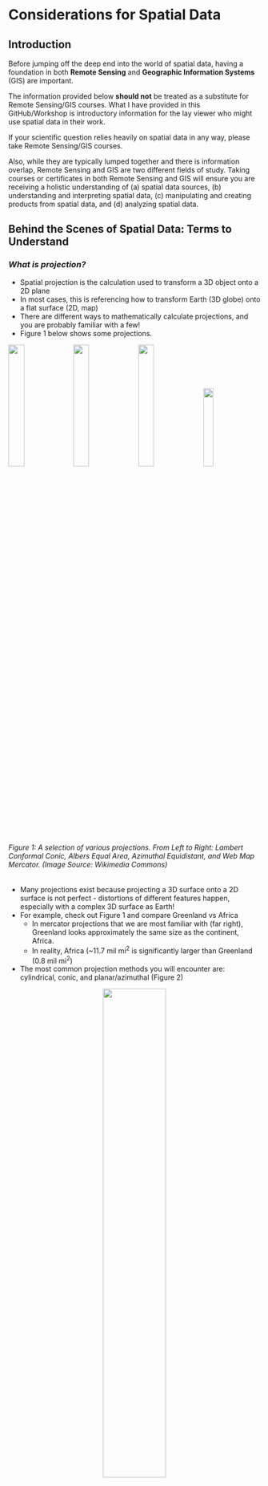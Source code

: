 # Considerations for Spatial Data 
## Introduction
Before jumping off the deep end into the world of spatial data, having a foundation in both **Remote Sensing** and **Geographic Information Systems** (GIS) are important.

The information provided below **should not** be treated as a substitute for Remote Sensing/GIS courses. What I have provided in this GitHub/Workshop is introductory information for the lay viewer who might use spatial data in their work.

If your scientific question relies heavily on spatial data in any way, please take Remote Sensing/GIS courses. 

Also, while they are typically lumped together and there is information overlap, Remote Sensing and GIS are two different fields of study. Taking courses or certificates in both Remote Sensing and GIS will ensure you are receiving a holistic understanding of (a) spatial data sources, (b) understanding and interpreting spatial data, (c) manipulating and creating products from spatial data, and (d) analyzing spatial data.

## Behind the Scenes of Spatial Data: Terms to Understand
### *What is projection?*
* Spatial projection is the calculation used to transform a 3D object onto a 2D plane
* In most cases, this is referencing how to transform Earth (3D globe) onto a flat surface (2D, map)
* There are different ways to mathematically calculate projections, and you are probably familiar with a few!
* Figure 1 below shows some projections.

<p>
<img src="https://github.com/user-attachments/assets/04a0db09-d01e-4c67-95d8-8344e557d8cb" width="25%" fig.show="hold">
<img src="https://github.com/user-attachments/assets/92cbde69-8d3e-45bf-8688-f91a527a403a" width="25%" fig.show="hold">
<img src="https://github.com/user-attachments/assets/c55b64eb-4cfa-4d8f-83cb-e8c7cd993d0c" width="25%" fig.show="hold">
<img src="https://github.com/user-attachments/assets/58e02b67-a9de-4374-a7a1-89bc3bcea900" width="20%" fig.show="hold">
 

  <h6><em> Figure 1: A selection of various projections. From Left to Right: Lambert Conformal Conic, Albers Equal Area, Azimuthal Equidistant, and Web Map Mercator. (Image Source: Wikimedia Commons) </em> </h6>
</p>

* Many projections exist because projecting a 3D surface onto a 2D surface is not perfect - distortions of different features happen, especially with a complex 3D surface as Earth!
* For example, check out Figure 1 and compare Greenland vs Africa 
  *  In mercator projections that we are most familiar with (far right), Greenland looks approximately the same size as the continent, Africa.
  *  In reality, Africa (~11.7 mil mi<sup>2</sup> is significantly larger than Greenland (0.8 mil mi<sup>2</sup>)
* The most common projection methods you will encounter are: cylindrical, conic, and planar/azimuthal (Figure 2)

 <p align="center">
  <img src="https://github.com/user-attachments/assets/c67b9915-c99e-4413-bc44-918d64496756" width="50%">
<font align="center">
   <h6><em>Figure 2: Calculating different projections using cylindrical, conic, and azimuthal methods.(Image Source: Wikimedia Commons)</em></h6></font>
</p>


* In addition, many types of projections try to preserve certain properties of the 3D surface. These can be categorized as:
  * **Conformal**: perserving shape on a local spatial scale
  * **Equal-Area**: preserving area measurements
  * **Equidistant**: preserving distance between points
  * **Azimuthal**: preserving direction between points
* Knowing what projection is being used is important for ensuring your data (both raster and vector) align with each other




### *What are datums?*
* **geodetic reference datum** (AKA datum) is the mathematical model that provides reference points that positions locations on Earth via a set of coordinates. 
* Datums are calculated using a **reference ellipsoid**, or a simplified version of the Earth's shape whose equatorial axis is slightly longer than its polar axis.
* This ellipsoid is a good, but not perfect, estimate of the **geoid** (Figure 3), or the shape of Earth given its gravitational forces and rotation (not accounting for wind or tides).
  
 <p align="center">
  <img src="https://github.com/user-attachments/assets/4faaef3c-d53e-49a5-9e04-950230ab55a8" width="35%">
<font align="center">
   <h6> 
  <em> Figure 3: An example of a geoid (red line; uneven oval) vs the ellipsoid (black line, even oval) (Image Source: Wikimedia Commons) </em> </font>
</h6>
</p>

* Geoids are irregular in shape, whereas ellipsoids are not. So, different ellipsoids, thus different datums, are calculated globally and locally to improve GPS accuracy
* Some global datums are: **WGS84** and **ITRF**
* Some local datums are: **NAD83** and **NAD27** (North America), **ETRS89** (Europe)
* Also, datums have two components:
  * **Horizontal Datum**: the location of a spot. Uses coordinates.
  * **Vertical Datum**: reference to vertical positions, like terrain, elevations, water level, etc.
* What projection, and ultimately what datum, you use are based on your research question and study area size.

### *What are reference systems?*
* A **spatial reference system** (SRS), also known as a **coordinate reference system** (CRS), is what defines the coordinate system used to locate an object or feature
* Without an SRS/CRS, translating our data onto a map is impossible.
* SRS need three things:
  * Specific coordinate system (like lat/long, UTM, etc.)
  * A specified datum
  * A specified projection
* SRS/CRS are associated with both vector data (discrete data: points, lines, polygons) and raster data (continuous data: cells/pixels)
* Ultimately, the reference system ties the datum and the projection together - this is how we can interpret spatial data coordinates!
  * Example: an SRS might have datum WGS84 with projection UTM zone 13
  * Ensuring all data is aligned is important for (a) visualization and (b) appropriate analyses!

## Understanding GIS and Remote Sensing
### *What is GIS?*
* **Geographic Information Systems** (GIS) is the computing technology (both hardware and software) that captures, stores, manages, manipulates, visualizes, and analyzes geographical and spatial (i.e., geospatial) data.
* GIS is used every day to visualize and assess spatial patterns and processes
* Predicting storm trajectories, plotting species movements, assessing land use, predicting sea level rise, and more incorporate GIS methods
* GIS incorporates both vector and raster data for mapping and analyses
* 
### *What is Remote Sensing?*
* **Remote Sensing** is the process of capturing, visualizing, and analyzing the landscape via imagery captured aerially
* Satellites, airplanes, and even drones can capture remotely sensed images
* These images are rasters - pixels/cells with data associated with it
* Typically, imagery are captured in different **wavelengths**, or different bands in the light spectrum
* Different remotely sensed technologies have different sensors, thus can capture different scenes.
* **For example**, a drone might capture four bands (Red, Green, Blue, Near-Infrared), whereas NASA's Landsat 9 can capture 9 different bands, including thermal infrared
* This is important because we can create different imagery composites by manipulating the wavelengths we're seeing:

 <p align="center">
  <img src="https://github.com/user-attachments/assets/79e173ad-cc20-4c29-8908-57bdcf4e918d" width="75%">
<font align="center">
   <h6> 
  <em> Figure 3: Old Hickory Lake, TN, in two different spectrums. Left: Visible spectrum; Right: Near Infra-Red Spectrum (Image Source: V. Yuksel, Wikimedia Commons)</em> </font>
</h6>
</p>
 
* Manipulating different remotely sensed bands is how we can calculate different indexes, like Normalized Difference Vegetation Index (NDVI), calculate evapotranspiration on large scales, or even observe plant growth and stress.
* Thus, data sources are important to consider when answering your specific question!

### *What is Resolution?*
* **Resolution** is how much detail a remotely sensed image has
* There are four types of resolutions to consider. The broad definitions are:
  * **Spatial Resolution**: The size of the pixel within an image that represents an area
  * **Temporal Resolution**: The length of time a satellite takes to revisit the same observation area on its orbit. 
  * **Spectral Resolution**: The ability for a sensor to differentiate between wavelengths
  * **Radiometric Resolution**: The amount of information contained in each pixel.

You can visit [NASA's website here](https://www.earthdata.nasa.gov/learn/backgrounders/remote-sensing) to learn more about different resolutions

* While all resolutions are vital when deciding our raster data sources, if we are working in a spatial science project, I recommend thinking about *spatial* and *temporal* resolution first. 
  * For spatial resolution, the pixel size should represent (a) the study area, and (b) the species/dimension you are working with. **E.g.** a mule deer migrating thousands of miles vs a frog that migrates a maximum of 500m within an area will need different spatial resolutions to capture what influences movement for each species.
  * For temporal resolution, ensuring the satellite, plane, or drone collected the data during the right time of year, along with the frequency of that data collection, are important. Again, think about your scientific question: is the timing for when the data was collected important for your species/system? If so, ensure you are collecting spatial data during the correct time of year is important!
 

  

